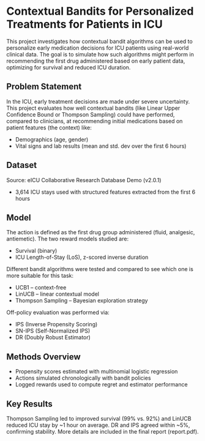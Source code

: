 # Contextual Bandits for Personalized Treatments for Patients in ICU

This project investigates how contextual bandit algorithms can be used to personalize early medication decisions for ICU patients using real-world clinical data. The goal is to simulate how such algorithms might perform in recommending the first drug administered based on early patient data, optimizing for survival and reduced ICU duration.

## Problem Statement
In the ICU, early treatment decisions are made under severe uncertainty. This project evaluates how well contextual bandits (like Linear Upper Confidence Bound or Thompson Sampling) could have performed, compared to clinicians, at recommending initial medications based on patient features (the context) like:
- Demographics (age, gender)
- Vital signs and lab results (mean and std. dev over the first 6 hours)

## Dataset
Source: eICU Collaborative Research Database Demo (v2.0.1)
- 3,614 ICU stays used with structured features extracted from the first 6 hours

## Model
The action is defined as the first drug group administered (fluid, analgesic, antiemetic).
The two reward models studied are:
- Survival (binary)
- ICU Length-of-Stay (LoS), z-scored inverse duration

Different bandit algorithms were tested and compared to see which one is more suitable for this task:
- UCB1 – context-free
- LinUCB – linear contextual model
- Thompson Sampling – Bayesian exploration strategy

Off-policy evaluation was performed via:
- IPS (Inverse Propensity Scoring)
- SN-IPS (Self-Normalized IPS)
- DR (Doubly Robust Estimator)

## Methods Overview
- Propensity scores estimated with multinomial logistic regression
- Actions simulated chronologically with bandit policies
- Logged rewards used to compute regret and estimator performance

## Key Results
Thompson Sampling led to improved survival (99% vs. 92%) and LinUCB reduced ICU stay by ~1 hour on average.
DR and IPS agreed within ~5%, confirming stability.
More details are included in the final report (report.pdf).


